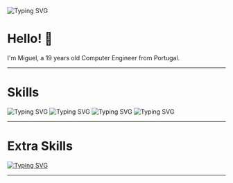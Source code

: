 ![Typing SVG](https://readme-typing-svg.herokuapp.com?font=Seymour+One&size=50&duration=2000&color=F7BC15&vCenter=true&width=800&height=100&lines=Miguel+Almeida+++++++++++++++++++++++++++++++++++++++++++++++++++++)

# **Hello!** 👋

I'm Miguel, a 19 years old Computer Engineer from Portugal.

------

# **Skills**

 ![Typing SVG](https://readme-typing-svg.herokuapp.com?font=League+Gothic&size=25&duration=6000&color=F7BC15&vCenter=true&width=200&lines=-+Java%2C+Python%2C+C%2C+Assembly+++++)
 ![Typing SVG](https://readme-typing-svg.herokuapp.com?font=League+Gothic&size=25&duration=6000&color=FDDD5C&vCenter=true&width=200&lines=-+Html%2C+Css%2C+Javascript)
 ![Typing SVG](https://readme-typing-svg.herokuapp.com?font=League+Gothic&size=25&duration=6000&color=FDFD97&vCenter=true&width=200&lines=-+Flutter%2C+Android+Studio)
 ![Typing SVG](https://readme-typing-svg.herokuapp.com?font=League+Gothic&size=25&duration=6000&color=AFC9CF&vCenter=true&width=200&lines=-+JPA%2C+Spring%2C+SQL%2C+H2)

------

# **Extra Skills**

  [![Typing SVG](https://readme-typing-svg.herokuapp.com?font=League+Gothic&size=25&duration=6000&color=789FCC&vCenter=true&width=200&lines=-+Photoshop%2C+Figma%2C+Adobe+XD)](https://git.io/typing-svg)

------
